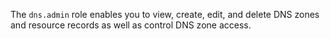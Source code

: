 The `dns.admin` role enables you to view, create, edit, and delete DNS zones and resource records as well as control DNS zone access.